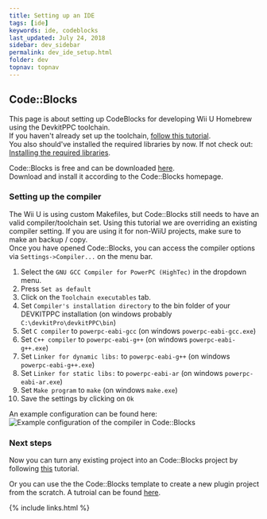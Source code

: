 ```yaml
---
title: Setting up an IDE
tags: [ide]
keywords: ide, codeblocks
last_updated: July 24, 2018
sidebar: dev_sidebar
permalink: dev_ide_setup.html
folder: dev
topnav: topnav
---
```


## Code::Blocks
This page is about setting up CodeBlocks for developing Wii U Homebrew using the DevkitPPC toolchain.  
If you haven't already set up the toolchain, [follow this tutorial](dev_toolchain_setup).  
You also should've installed the required libraries by now. If not check out: [Installing the required libraries](dev_required_libraries).  

Code::Blocks is free and can be downloaded [here](http://www.codeblocks.org/).  
Download and install it according to the Code::Blocks homepage.

### Setting up the compiler
The Wii U is using custom Makefiles, but Code::Blocks still needs to have an valid compiler/toolchain set. Using this tutorial we are overriding an existing compiler setting. 
If you are using it for non-WiiU projects, make sure to make an backup / copy.  
Once you have opened Code::Blocks, you can access the compiler options via `Settings->Compiler...` on the menu bar.
1. Select the `GNU GCC Compiler for PowerPC (HighTec)` in the dropdown menu.
2. Press `Set as default`
3. Click on the `Toolchain executables` tab.
4. Set `Compiler's installation directory` to the bin folder of your DEVKITPPC installation (on windows probably `C:\devkitPro\devkitPPC\bin`)
5. Set `C compiler` to `powerpc-eabi-gcc` (on windows `powerpc-eabi-gcc.exe`)
6. Set `C++ compiler` to `powerpc-eabi-g++` (on windows `powerpc-eabi-g++.exe`)
7. Set `Linker for dynamic libs:` to `powerpc-eabi-g++` (on windows `powerpc-eabi-g++.exe`)
8. Set `Linker for static libs:` to `powerpc-eabi-ar` (on windows `powerpc-eabi-ar.exe`)
9. Set `Make program` to `make` (on windows `make.exe`)
10. Save the settings by clicking on `Ok`

An example configuration can be found here:  
![Example configuration of the compiler in Code::Blocks](https://i.imgur.com/cnfkmHR.gif)

### Next steps
Now you can turn any existing project into an Code::Blocks project by following [this](https://github.com/Maschell/WiiUPluginSystem/wiki/Creating-a-Code::Blocks-project-from-the-scratch) tutorial.  

Or you can use the the Code::Blocks template to create a new plugin project from the scratch. A tutroial can be found [here](https://github.com/Maschell/WiiUPluginSystem/wiki/Using-project-templates-in-Code::Blocks).

{% include links.html %}
